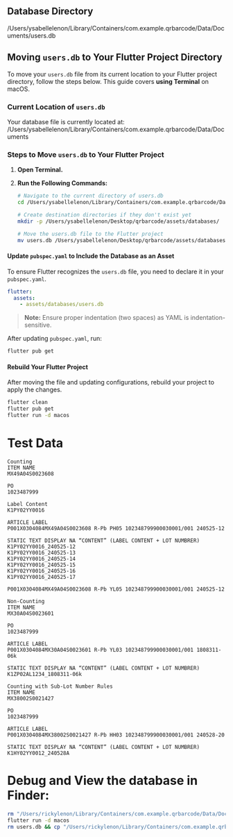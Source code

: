 ## Database Directory

/Users/ysabellelenon/Library/Containers/com.example.qrbarcode/Data/Documents/users.db

## Moving `users.db` to Your Flutter Project Directory

To move your `users.db` file from its current location to your Flutter project directory, follow the steps below. This guide covers **using Terminal** on macOS.

### Current Location of `users.db`

Your database file is currently located at: /Users/ysabellelenon/Library/Containers/com.example.qrbarcode/Data/Documents

### Steps to Move `users.db` to Your Flutter Project

1. **Open Terminal.**

2. **Run the Following Commands:**

   ```bash
   # Navigate to the current directory of users.db
   cd /Users/ysabellelenon/Library/Containers/com.example.qrbarcode/Data/Documents/
   
   # Create destination directories if they don't exist yet
   mkdir -p /Users/ysabellelenon/Desktop/qrbarcode/assets/databases/
   
   # Move the users.db file to the Flutter project
   mv users.db /Users/ysabellelenon/Desktop/qrbarcode/assets/databases/
   ```

#### Update `pubspec.yaml` to Include the Database as an Asset

To ensure Flutter recognizes the `users.db` file, you need to declare it in your `pubspec.yaml`.

```yaml
flutter:
  assets:
    - assets/databases/users.db
```

> **Note:** Ensure proper indentation (two spaces) as YAML is indentation-sensitive.

After updating `pubspec.yaml`, run:

```bash
flutter pub get
```

#### Rebuild Your Flutter Project

After moving the file and updating configurations, rebuild your project to apply the changes.

```bash
flutter clean
flutter pub get
flutter run -d macos
```


# Test Data
```
Counting
ITEM NAME
MX49A04S0023608

PO
1023487999

Label Content
K1PY02YY0016

ARTICLE LABEL
P001X0304084MX49A04S0023608 R-Pb PH05 102348799900030001/001 240525-12

STATIC TEXT DISPLAY NA “CONTENT” (LABEL CONTENT + LOT NUMBRER)
K1PY02YY0016_240525-12
K1PY02YY0016_240525-13
K1PY02YY0016_240525-14
K1PY02YY0016_240525-15
K1PY02YY0016_240525-16
K1PY02YY0016_240525-17

P001X0304084MX49A04S0023608 R-Pb YL05 102348799900030001/001 240525-12

Non-Counting
ITEM NAME
MX30A04S0023601

PO
1023487999

ARTICLE LABEL
P001X0304084MX30A04S0023601 R-Pb YL03 102348799900030001/001 1808311-06k

STATIC TEXT DISPLAY NA “CONTENT” (LABEL CONTENT + LOT NUMBRER)
K1ZP02AL1234_1808311-06k

Counting with Sub-Lot Number Rules
ITEM NAME
MX38002S0021427

PO
1023487999

ARTICLE LABEL
P001X0304084MX38002S0021427 R-Pb HH03 102348799900030001/001 240528-20

STATIC TEXT DISPLAY NA “CONTENT” (LABEL CONTENT + LOT NUMBRER)
K1HY02YY0012_240528A
```


# Debug and View the database in Finder:
```bash
rm "/Users/rickylenon/Library/Containers/com.example.qrbarcode/Data/Documents/databases/users.db"
flutter run -d macos
rm users.db && cp "/Users/rickylenon/Library/Containers/com.example.qrbarcode/Data/Documents/databases/users.db" users.db
```